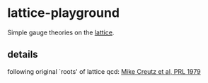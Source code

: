# lattice-playground

Simple gauge theories on the [lattice](https://xkcd.com/505/).

## details

following original `roots' of lattice qcd: [Mike Creutz et al, PRL 1979](http://thy.phy.bnl.gov/~creutz/mypubs/pub031.pdf)

